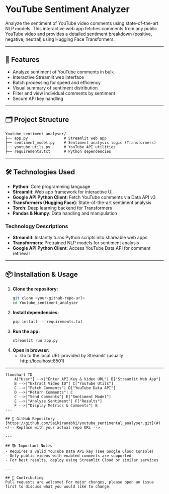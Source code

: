 # YouTube Sentiment Analyzer

Analyze the sentiment of YouTube video comments using state-of-the-art NLP models. This interactive web app fetches comments from any public YouTube video and provides a detailed sentiment breakdown (positive, negative, neutral) using Hugging Face Transformers.

---

## 🚀 Features
- Analyze sentiment of YouTube comments in bulk
- Interactive Streamlit web interface
- Batch processing for speed and efficiency
- Visual summary of sentiment distribution
- Filter and view individual comments by sentiment
- Secure API key handling

---

## 🗂️ Project Structure
```
Youtube_sentiment_analyser/
├── app.py                # Streamlit web app
├── sentiment_model.py    # Sentiment analysis logic (Transformers)
├── youtube_utils.py      # YouTube API utilities
├── requirements.txt      # Python dependencies
```

---

## 🛠️ Technologies Used
- **Python**: Core programming language
- **Streamlit**: Web app framework for interactive UI
- **Google API Python Client**: Fetch YouTube comments via Data API v3
- **Transformers (Hugging Face)**: State-of-the-art sentiment analysis
- **Torch**: Deep learning backend for Transformers
- **Pandas & Numpy**: Data handling and manipulation

### Technology Descriptions
- **Streamlit**: Instantly turns Python scripts into shareable web apps
- **Transformers**: Pretrained NLP models for sentiment analysis
- **Google API Python Client**: Access YouTube Data API for comment retrieval

---

## 📦 Installation & Usage
1. **Clone the repository:**
   ```bash
   git clone <your-github-repo-url>
   cd Youtube_sentiment_analyser
   ```
2. **Install dependencies:**
   ```bash
   pip install -r requirements.txt
   ```
3. **Run the app:**
   ```bash
   streamlit run app.py
   ```
4. **Open in browser:**
   - Go to the local URL provided by Streamlit (usually http://localhost:8501)

---
```mermaid
flowchart TD
    A["User"] -->|"Enter API Key & Video URL"| B["Streamlit Web App"]
    B -->|"Extract Video ID"| C["YouTube Utils"]
    C -->|"Fetch Comments"| D["YouTube Data API"]
    D -->|"Return Comments"| C
    C -->|"Send Comments"| E["Sentiment Model"]
    E -->|"Analyze Sentiment"| F["Results"]
    F -->|"Display Metrics & Comments"| B
---

## 🔗 GitHub Repository
[https://github.com/Saikiranabhi/youtube_sentimental_analyser.git](#) <!-- Replace with your actual repo URL -->

---

## 📚 Important Notes
- Requires a valid YouTube Data API key (see Google Cloud Console)
- Only public videos with enabled comments are supported
- For best results, deploy using Streamlit Cloud or similar services

---

## 🤝 Contributing
Pull requests are welcome! For major changes, please open an issue first to discuss what you would like to change.
 
